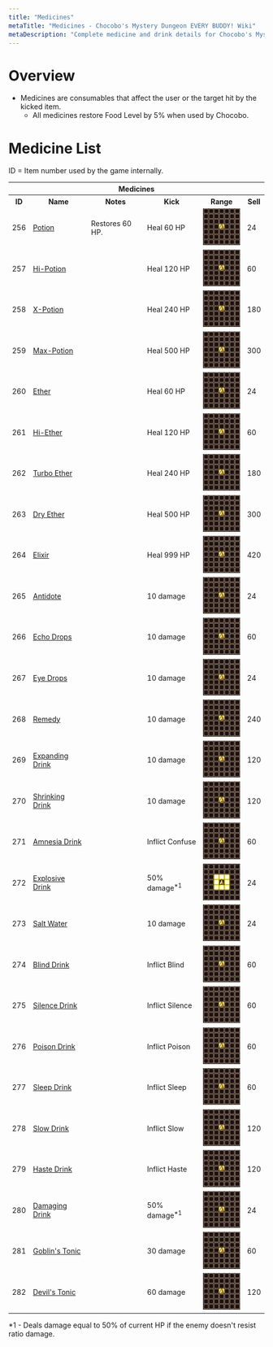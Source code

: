 ```yaml
---
title: "Medicines"
metaTitle: "Medicines - Chocobo's Mystery Dungeon EVERY BUDDY! Wiki"
metaDescription: "Complete medicine and drink details for Chocobo's Mystery Dungeon EVERY BUDDY!"
---
```


# Overview

- Medicines are consumables that affect the user or the target hit by the kicked item.
    - All medicines restore Food Level by 5% when used by Chocobo.

# Medicine List

ID = Item number used by the game internally.

<table class="itemList">
  <tr>
    <th colspan="6">Medicines</th>
  </tr>
  <tr>
    <th>ID</th>
    <th>Name</th>
    <th>Notes</th>
    <th>Kick</th>
    <th>Range</th>
    <th>Sell</th>
  </tr>
  <tr>
    <td>256</td>
    <td class="itemName"><a href="#potion">Potion</a></td>
    <td class="leftText">Restores 60 HP.</td>
    <td class="leftText">Heal 60 HP</td>
    <td class="range"><img src="../images/other/self.png"/></td>
    <td>24</td>
  </tr>
  <tr>
    <td>257</td>
    <td class="itemName"><a href="#hi-potion">Hi-Potion</a></td>
    <td class="leftText"></td>
    <td class="leftText">Heal 120 HP</td>
    <td class="range"><img src="../images/other/self.png"/></td>
    <td>60</td>
  </tr>
  <tr>
    <td>258</td>
    <td class="itemName"><a href="#x-potion">X-Potion</a></td>
    <td class="leftText"></td>
    <td class="leftText">Heal 240 HP</td>
    <td class="range"><img src="../images/other/self.png"/></td>
    <td>180</td>
  </tr>
  <tr>
    <td>259</td>
    <td class="itemName"><a href="#max-potion">Max-Potion</a></td>
    <td class="leftText"></td>
    <td class="leftText">Heal 500 HP</td>
    <td class="range"><img src="../images/other/self.png"/></td>
    <td>300</td>
  </tr>
  <tr>
    <td>260</td>
    <td class="itemName"><a href="#ether">Ether</a></td>
    <td class="leftText"></td>
    <td class="leftText">Heal 60 HP</td>
    <td class="range"><img src="../images/other/self.png"/></td>
    <td>24</td>
  </tr>
  <tr>
    <td>261</td>
    <td class="itemName"><a href="#hi-ether">Hi-Ether</a></td>
    <td class="leftText"></td>
    <td class="leftText">Heal 120 HP</td>
    <td class="range"><img src="../images/other/self.png"/></td>
    <td>60</td>
  </tr>
  <tr>
    <td>262</td>
    <td class="itemName"><a href="#turbo-ether">Turbo Ether</a></td>
    <td class="leftText"></td>
    <td class="leftText">Heal 240 HP</td>
    <td class="range"><img src="../images/other/self.png"/></td>
    <td>180</td>
  </tr>
  <tr>
    <td>263</td>
    <td class="itemName"><a href="#dry-ether">Dry Ether</a></td>
    <td class="leftText"></td>
    <td class="leftText">Heal 500 HP</td>
    <td class="range"><img src="../images/other/self.png"/></td>
    <td>300</td>
  </tr>
  <tr>
    <td>264</td>
    <td class="itemName"><a href="#elixir">Elixir</a></td>
    <td class="leftText"></td>
    <td class="leftText">Heal 999 HP</td>
    <td class="range"><img src="../images/other/self.png"/></td>
    <td>420</td>
  </tr>
  <tr>
    <td>265</td>
    <td class="itemName"><a href="#antidote">Antidote</a></td>
    <td class="leftText"></td>
    <td class="leftText">10 damage</td>
    <td class="range"><img src="../images/other/self.png"/></td>
    <td>24</td>
  </tr>
  <tr>
    <td>266</td>
    <td class="itemName"><a href="#echo-drops">Echo Drops</a></td>
    <td class="leftText"></td>
    <td class="leftText">10 damage</td>
    <td class="range"><img src="../images/other/self.png"/></td>
    <td>60</td>
  </tr>
  <tr>
    <td>267</td>
    <td class="itemName"><a href="#eye-drops">Eye Drops</a></td>
    <td class="leftText"></td>
    <td class="leftText">10 damage</td>
    <td class="range"><img src="../images/other/self.png"/></td>
    <td>24</td>
  </tr>
  <tr>
    <td>268</td>
    <td class="itemName"><a href="#remedy">Remedy</a></td>
    <td class="leftText"></td>
    <td class="leftText">10 damage</td>
    <td class="range"><img src="../images/other/self.png"/></td>
    <td>240</td>
  </tr>
  <tr>
    <td>269</td>
    <td class="itemName"><a href="#expanding-drink">Expanding Drink</a></td>
    <td class="leftText"></td>
    <td class="leftText">10 damage</td>
    <td class="range"><img src="../images/other/self.png"/></td>
    <td>120</td>
  </tr>
  <tr>
    <td>270</td>
    <td class="itemName"><a href="#shrinking-drink">Shrinking Drink</a></td>
    <td class="leftText"></td>
    <td class="leftText">10 damage</td>
    <td class="range"><img src="../images/other/self.png"/></td>
    <td>120</td>
  </tr>
  <tr>
    <td>271</td>
    <td class="itemName"><a href="#amnesia-drink">Amnesia Drink</a></td>
    <td class="leftText"></td>
    <td class="leftText">Inflict Confuse</td>
    <td class="range"><img src="../images/other/self.png"/></td>
    <td>60</td>
  </tr>
  <tr>
    <td>272</td>
    <td class="itemName"><a href="#explosive-drink">Explosive Drink</a></td>
    <td class="leftText"></td>
    <td class="leftText">50% damage<sup><span class="redText">*1</span></sup></td>
    <td class="range"><img src="../images/other/1_radius.png"/></td>
    <td>24</td>
  </tr>
  <tr>
    <td>273</td>
    <td class="itemName"><a href="#salt-water">Salt Water</a></td>
    <td class="leftText"></td>
    <td class="leftText">10 damage</td>
    <td class="range"><img src="../images/other/self.png"/></td>
    <td>24</td>
  </tr>
  <tr>
    <td>274</td>
    <td class="itemName"><a href="#blind-drink">Blind Drink</a></td>
    <td class="leftText"></td>
    <td class="leftText">Inflict Blind</td>
    <td class="range"><img src="../images/other/self.png"/></td>
    <td>60</td>
  </tr>
  <tr>
    <td>275</td>
    <td class="itemName"><a href="#silence-drink">Silence Drink</a></td>
    <td class="leftText"></td>
    <td class="leftText">Inflict Silence</td>
    <td class="range"><img src="../images/other/self.png"/></td>
    <td>60</td>
  </tr>
  <tr>
    <td>276</td>
    <td class="itemName"><a href="#poison-drink">Poison Drink</a></td>
    <td class="leftText"></td>
    <td class="leftText">Inflict Poison</td>
    <td class="range"><img src="../images/other/self.png"/></td>
    <td>60</td>
  </tr>
  <tr>
    <td>277</td>
    <td class="itemName"><a href="#sleep-drink">Sleep Drink</a></td>
    <td class="leftText"></td>
    <td class="leftText">Inflict Sleep</td>
    <td class="range"><img src="../images/other/self.png"/></td>
    <td>60</td>
  </tr>
  <tr>
    <td>278</td>
    <td class="itemName"><a href="#slow-drink">Slow Drink</a></td>
    <td class="leftText"></td>
    <td class="leftText">Inflict Slow</td>
    <td class="range"><img src="../images/other/self.png"/></td>
    <td>120</td>
  </tr>
  <tr>
    <td>279</td>
    <td class="itemName"><a href="#haste-drink">Haste Drink</a></td>
    <td class="leftText"></td>
    <td class="leftText">Inflict Haste</td>
    <td class="range"><img src="../images/other/self.png"/></td>
    <td>120</td>
  </tr>
  <tr>
    <td>280</td>
    <td class="itemName"><a href="#damaging-drink">Damaging Drink</a></td>
    <td class="leftText"></td>
    <td class="leftText">50% damage<sup><span class="redText">*1</span></sup></td>
    <td class="range"><img src="../images/other/self.png"/></td>
    <td>24</td>
  </tr>
  <tr>
    <td>281</td>
    <td class="itemName"><a href="#goblin's-tonic">Goblin's Tonic</a></td>
    <td class="leftText"></td>
    <td class="leftText">30 damage</td>
    <td class="range"><img src="../images/other/self.png"/></td>
    <td>60</td>
  </tr>
  <tr>
    <td>282</td>
    <td class="itemName"><a href="#devil's-tonic">Devil's Tonic</a></td>
    <td class="leftText"></td>
    <td class="leftText">60 damage</td>
    <td class="range"><img src="../images/other/self.png"/></td>
    <td>120</td>
  </tr>
</table>

<p><span class="redText">*1</span> - Deals damage equal to 50% of current HP if the enemy doesn't resist ratio damage.</p>
